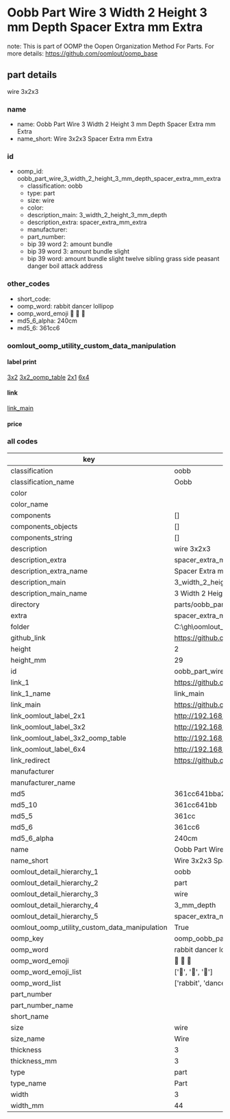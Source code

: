 # Oobb Part Wire 3 Width 2 Height 3 mm Depth Spacer Extra mm Extra  

note: This is part of OOMP the Oopen Organization Method For Parts. For more details: https://github.com/oomlout/oomp_base

##  part details
  



wire 3x2x3



### name
* name: Oobb Part Wire 3 Width 2 Height 3 mm Depth Spacer Extra mm Extra
* name_short: Wire 3x2x3 Spacer Extra mm Extra
### id
* oomp_id: oobb_part_wire_3_width_2_height_3_mm_depth_spacer_extra_mm_extra
  * classification: oobb
  * type: part
  * size: wire
  * color: 
  * description_main: 3_width_2_height_3_mm_depth
  * description_extra: spacer_extra_mm_extra
  * manufacturer: 
  * part_number: 
  * bip 39 word 2: amount bundle
  * bip 39 word 3: amount bundle slight
  * bip 39 word: amount bundle slight twelve sibling grass side peasant danger boil attack address

### other_codes
* short_code: 
* oomp_word: rabbit dancer lollipop
* oomp_word_emoji :rabbit: :dancer: :lollipop:
* md5_6_alpha: 240cm
* md5_6: 361cc6






### oomlout_oomp_utility_custom_data_manipulation
#### label print
[3x2](http://192.168.1.245:1112/?label=oomp%20240cm)
[3x2_oomp_table](http://192.168.1.108:1112/?label=oomp%20240cm)
[2x1](http://192.168.1.242:1112/?label=oomp%20240cm)
[6x4](http://192.168.1.55:1112/?label=oomp%20240cm)    

#### link

[link_main](https://github.com/oomlout/oomlout_oobb_version_4_generated_parts/tree/main/navigation_oomp/oobb/part/wire/3_width_2_height_3_mm_depth/spacer_extra_mm_extra/part)                              

#### price







### all codes 
| key | value |  
| --- | --- |  
| classification | oobb |  
| classification_name | Oobb |  
| color |  |  
| color_name |  |  
| components | [] |  
| components_objects | [] |  
| components_string | [] |  
| description | wire 3x2x3 |  
| description_extra | spacer_extra_mm_extra |  
| description_extra_name | Spacer Extra mm Extra |  
| description_main | 3_width_2_height_3_mm_depth |  
| description_main_name | 3 Width 2 Height 3 mm Depth |  
| directory | parts/oobb_part_wire_3_width_2_height_3_mm_depth_spacer_extra_mm_extra |  
| extra | spacer_extra_mm |  
| folder | C:\gh\oomlout_oobb_version_4_generated_parts\parts\oobb_part_wire_3_width_2_height_3_mm_depth_spacer_extra_mm_extra |  
| github_link | https://github.com/oomlout/oomlout_oomp_part_src/tree/main/parts/oobb_part_wire_3_width_2_height_3_mm_depth_spacer_extra_mm_extra |  
| height | 2 |  
| height_mm | 29 |  
| id | oobb_part_wire_3_width_2_height_3_mm_depth_spacer_extra_mm_extra |  
| link_1 | https://github.com/oomlout/oomlout_oobb_version_4_generated_parts/tree/main/navigation_oomp/oobb/part/wire/3_width_2_height_3_mm_depth/spacer_extra_mm_extra/part |  
| link_1_name | link_main |  
| link_main | https://github.com/oomlout/oomlout_oobb_version_4_generated_parts/tree/main/navigation_oomp/oobb/part/wire/3_width_2_height_3_mm_depth/spacer_extra_mm_extra/part |  
| link_oomlout_label_2x1 | http://192.168.1.242:1112/?label=oomp%20240cm |  
| link_oomlout_label_3x2 | http://192.168.1.245:1112/?label=oomp%20240cm |  
| link_oomlout_label_3x2_oomp_table | http://192.168.1.108:1112/?label=oomp%20240cm |  
| link_oomlout_label_6x4 | http://192.168.1.55:1112/?label=oomp%20240cm |  
| link_redirect | https://github.com/oomlout/oomlout_oobb_version_4_generated_parts/tree/main/parts/oobb_wire_03_02_03_ex_spacer_extra_mm |  
| manufacturer |  |  
| manufacturer_name |  |  
| md5 | 361cc641bba238fd97e3deb197479040 |  
| md5_10 | 361cc641bb |  
| md5_5 | 361cc |  
| md5_6 | 361cc6 |  
| md5_6_alpha | 240cm |  
| name | Oobb Part Wire 3 Width 2 Height 3 mm Depth Spacer Extra mm Extra |  
| name_short | Wire 3x2x3 Spacer Extra mm Extra |  
| oomlout_detail_hierarchy_1 | oobb |  
| oomlout_detail_hierarchy_2 | part |  
| oomlout_detail_hierarchy_3 | wire |  
| oomlout_detail_hierarchy_4 | 3_mm_depth |  
| oomlout_detail_hierarchy_5 | spacer_extra_mm_extra |  
| oomlout_oomp_utility_custom_data_manipulation | True |  
| oomp_key | oomp_oobb_part_wire_3_width_2_height_3_mm_depth_spacer_extra_mm_extra |  
| oomp_word | rabbit dancer lollipop |  
| oomp_word_emoji | :rabbit: :dancer: :lollipop: |  
| oomp_word_emoji_list | [':rabbit:', ':dancer:', ':lollipop:'] |  
| oomp_word_list | ['rabbit', 'dancer', 'lollipop'] |  
| part_number |  |  
| part_number_name |  |  
| short_name |  |  
| size | wire |  
| size_name | Wire |  
| thickness | 3 |  
| thickness_mm | 3 |  
| type | part |  
| type_name | Part |  
| width | 3 |  
| width_mm | 44 |  
